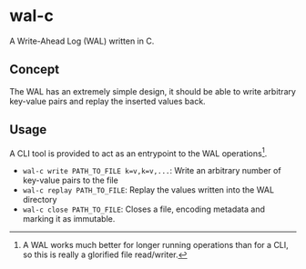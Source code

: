 # wal-c

A Write-Ahead Log (WAL) written in C.

## Concept

The WAL has an extremely simple design, it should be able to write arbitrary 
key-value pairs and replay the inserted values back.

## Usage

A CLI tool is provided to act as an entrypoint to the WAL operations[^1].

[^1]: A WAL works much better for longer running operations than for a CLI, so
this is really a glorified file read/writer.

- `wal-c write PATH_TO_FILE k=v,k=v,...`: Write an arbitrary number of key-value pairs to the file 
- `wal-c replay PATH_TO_FILE`: Replay the values written into the WAL directory
- `wal-c close PATH_TO_FILE`: Closes a file, encoding metadata and marking it as immutable. 
